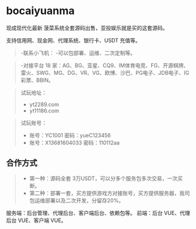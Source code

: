 
# bocaiyuanma

现成现代化最新 菠菜系统全套源码出售，亚投娱乐就是买的这套源码。

支持信用网、现金网、代理系统、银行卡、USDT 充值等。

> -联系小飞机：
> -可以包部署、运维、二次定制等。

> -对接平台 18 家：AG、BG、亚星、CQ9、IM体育电竞、FG、开源棋牌、雷火、SWG、MG、DG、VR、VG、欧博、沙巴、PG电子、JDB电子、IG彩票、BBIN。

>试玩地址：
> - yt2289.com
> - yt11186.com

>试玩账号：
> - 账号：YC1001 密码：yueC123456
> - 账号：X13681604033 密码：110112aa

## 合作方式

> - 第一种：源码全套 3万USDT，可以分多个服务包多次交易，一次买断。
> - 第二种：部署一套，买方提供游戏方对接账号，买方提供服务器，我司包运维部署以及二次开发，分留存20%。



服务端：后台管理、代理后台、客户端后台、依赖包等。
前端：后台 VUE、代理后台 VUE、客户端 VUE。

